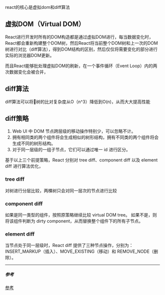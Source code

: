 react的核心是虚拟dom和diff算法

## 虚拟DOM（Virtual DOM）

React进行开发时所有的DOM构造都是通过虚拟DOM进行，每当数据变化时，React都会重新构建整个DOM树，然后React将当前整个DOM树和上一次的DOM树进行对比（diff算法），得到DOM结构的区别，然后仅仅将需要变化的部分进行实际的浏览器DOM更新。

而且React能够批处理虚拟DOM的刷新，在一个事件循环（Event Loop）内的两次数据变化会被合并，

## diff算法

diff算法可以将树的比对复杂度从O（n^3）降低到O(n)，从而大大提高性能

## diff策略

1. Web UI 中 DOM 节点跨层级的移动操作特别少，可以忽略不计。
2. 拥有相同类的两个组件将会生成相似的树形结构，拥有不同类的两个组件将会生成不同的树形结构。
3. 对于同一层级的一组子节点，它们可以通过唯一 id 进行区分。

基于以上三个前提策略，React 分别对 tree diff、component diff 以及 element diff 进行算法优化，

### tree diff

对树进行分层比较，两棵树只会对同一层次的节点进行比较

### component diff

如果是同一类型的组件，按照原策略继续比较 virtual DOM tree。
如果不是，则将该组件判断为 dirty component，从而替换整个组件下的所有子节点。

### element diff

当节点处于同一层级时，React diff 提供了三种节点操作，分别为：INSERT_MARKUP（插入）、MOVE_EXISTING（移动）和 REMOVE_NODE（删除）。

*****
##### 参考

[参考](https://zhuanlan.zhihu.com/p/20346379)